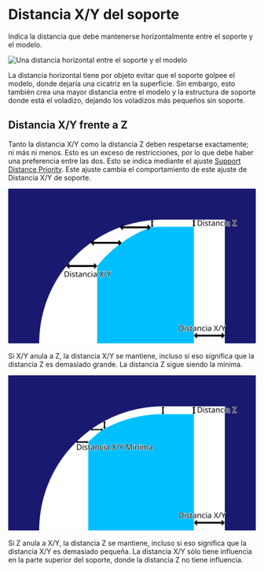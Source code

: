 Distancia X/Y del soporte
====
Indica la distancia que debe mantenerse horizontalmente entre el soporte y el modelo.

<!--screenshot {
"image_path": "support_xy_distance.png",
"models": [{"script": "clamp.scad"}],
"camera_position": [-8, 185, 42],
"settings": {
    "support_enable": true,
    "support_xy_overrides_z": true,
    "support_xy_distance": 2
},
"colours": 64
}-->
![Una distancia horizontal entre el soporte y el modelo](../images/support_xy_distance.png)

La distancia horizontal tiene por objeto evitar que el soporte golpee el modelo, donde dejaría una cicatriz en la superficie. Sin embargo, esto también crea una mayor distancia entre el modelo y la estructura de soporte donde está el voladizo, dejando los voladizos más pequeños sin soporte.

Distancia X/Y frente a Z
----
Tanto la distancia X/Y como la distancia Z deben respetarse exactamente; ni más ni menos. Esto es un exceso de restricciones, por lo que debe haber una preferencia entre las dos. Esto se indica mediante el ajuste [Support Distance Priority](support_xy_overrides_z.md). Este ajuste cambia el comportamiento de este ajuste de Distancia X/Y de soporte.

![X/Y tiene prioridad sobre Z](../images/support_xy_overrides_z.svg)

Si X/Y anula a Z, la distancia X/Y se mantiene, incluso si eso significa que la distancia Z es demasiado grande. La distancia Z sigue siendo la mínima.

![Z tiene prioridad sobre X/Y](../images/support_z_overrides_xy.svg)

Si Z anula a X/Y, la distancia Z se mantiene, incluso si eso significa que la distancia X/Y es demasiado pequeña. La distancia X/Y sólo tiene influencia en la parte superior del soporte, donde la distancia Z no tiene influencia.